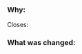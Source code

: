 <!--
  Thank you for contributing to this project!
  Please fill in all the required information below.
-->

### Why:

Closes: 

<!-- 
  Please describe what problem does this PR closes with details, possibly
  steps to reproduce etc.
-->

### What was changed:

<!--
  Let us know what you are changing.
  Share as mush as possible that could provide the whole context of the change.
  If possible, include any code snippets, videos, screenshots, or gifs.
-->
